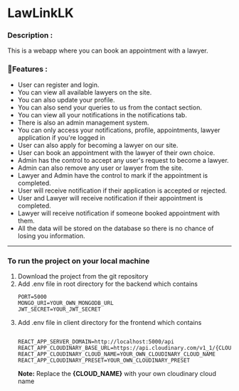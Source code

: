 # LawLinkLK

<h3>Description :</h3> 
This is a webapp where you can book an appointment with a lawyer.
<br/>

### 📃Features :

<ul>
<li>User can register and login.</li>
<li>You can view all available lawyers on the site.</li>
<li>You can also update your profile.</li>
<li>You can also send your queries to us from the contact section.</li>
<li>You can view all your notifications in the notifications tab.</li>
<li>There is also an admin management system.</li>
<li>You can only access your notifications, profile, appointments, lawyer application if you're logged in</li>
<li>User can also apply for becoming a lawyer on our site.</li>
<li>User can book an appointment with the lawyer of their own choice.</li>
<li>Admin has the control to accept any user's request to become a lawyer.</li>
<li>Admin can also remove any user or lawyer from the site.</li>
<li>Lawyer and Admin have the control to mark if the appointment is completed.</li>
<li>User will receive notification if their application is accepted or rejected.</li>
<li>User and Lawyer will receive notification if their appointment is completed.</li>
<li>Lawyer will receive notification if someone booked appointment with them.</li>
<li>All the data will be stored on the database so there is no chance of losing you information.</li>
</ul>

<hr/>

### To run the project on your local machine

<ol>
<li>Download the project from the git repository</li>
<li>Add .env file in root directory for the backend which contains</li>

```
PORT=5000
MONGO_URI=YOUR_OWN_MONGODB_URL
JWT_SECRET=YOUR_JWT_SECRET
```
<li>Add .env file in client directory for the frontend which contains</li>

```

REACT_APP_SERVER_DOMAIN=http://localhost:5000/api
REACT_APP_CLOUDINARY_BASE_URL=https://api.cloudinary.com/v1_1/{CLOUD_NAME}/image/upload
REACT_APP_CLOUDINARY_CLOUD_NAME=YOUR_OWN_CLOUDINARY_CLOUD_NAME
REACT_APP_CLOUDINARY_PRESET=YOUR_OWN_CLOUDINARY_PRESET
```
**Note:** Replace the **{CLOUD_NAME}** with your own cloudinary cloud name
